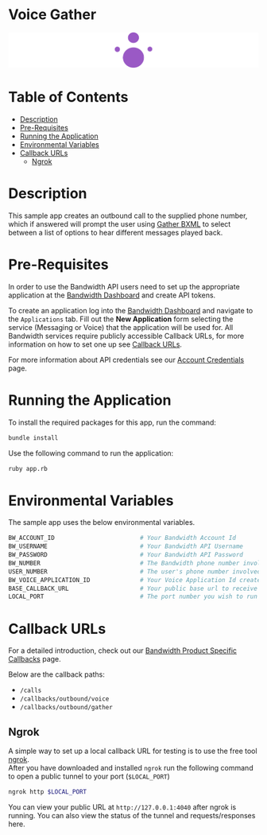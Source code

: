 # Voice Gather

<a href="https://dev.bandwidth.com/docs/voice/quickStart">
  <img src="./icon-voice.svg" title="Voice Quick Start Guide" alt="Voice Quick Start Guide"/>
</a>

 # Table of Contents

* [Description](#description)
* [Pre-Requisites](#pre-requisites)
* [Running the Application](#running-the-application)
* [Environmental Variables](#environmental-variables)
* [Callback URLs](#callback-urls)
  * [Ngrok](#ngrok)

# Description

This sample app creates an outbound call to the supplied phone number, which if answered will prompt the user using [Gather BXML](https://dev.bandwidth.com/docs/voice/bxml/gather) to select between a list of options to hear different messages played back.

# Pre-Requisites

In order to use the Bandwidth API users need to set up the appropriate application at the [Bandwidth Dashboard](https://dashboard.bandwidth.com/) and create API tokens.

To create an application log into the [Bandwidth Dashboard](https://dashboard.bandwidth.com/) and navigate to the `Applications` tab.  Fill out the **New Application** form selecting the service (Messaging or Voice) that the application will be used for.  All Bandwidth services require publicly accessible Callback URLs, for more information on how to set one up see [Callback URLs](#callback-urls).

For more information about API credentials see our [Account Credentials](https://dev.bandwidth.com/docs/account/credentials) page.

# Running the Application

To install the required packages for this app, run the command:

```sh
bundle install
```

Use the following command to run the application:

```sh
ruby app.rb
```

# Environmental Variables

The sample app uses the below environmental variables.

```sh
BW_ACCOUNT_ID                        # Your Bandwidth Account Id
BW_USERNAME                          # Your Bandwidth API Username
BW_PASSWORD                          # Your Bandwidth API Password
BW_NUMBER                            # The Bandwidth phone number involved with this application
USER_NUMBER                          # The user's phone number involved with this application
BW_VOICE_APPLICATION_ID              # Your Voice Application Id created in the dashboard
BASE_CALLBACK_URL                    # Your public base url to receive Bandwidth Webhooks. No trailing '/'
LOCAL_PORT                           # The port number you wish to run the sample on
```

# Callback URLs

For a detailed introduction, check out our [Bandwidth Product Specific Callbacks](https://dev.bandwidth.com/docs/voice/webhooks) page.

Below are the callback paths:
* `/calls`
* `/callbacks/outbound/voice`
* `/callbacks/outbound/gather`

## Ngrok

A simple way to set up a local callback URL for testing is to use the free tool [ngrok](https://ngrok.com/).  
After you have downloaded and installed `ngrok` run the following command to open a public tunnel to your port (`$LOCAL_PORT`)

```sh
ngrok http $LOCAL_PORT
```

You can view your public URL at `http://127.0.0.1:4040` after ngrok is running.  You can also view the status of the tunnel and requests/responses here.
